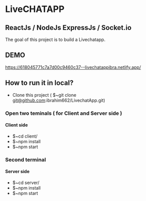 # LiveCHATAPP
## ReactJs / NodeJs ExpressJs / Socket.io 

The goal of this project is to build a Livechatapp.

## DEMO
https://618045771c7a7d00c9460c37--livechatappibra.netlify.app/

## How to run it in local?
+ Clone this project ( $~git clone git@github.com:ibrahim662/LivechatApp.git) 

### Open two teminals ( for Client and Server side )
#### Client side

+ $~cd client/
+ $~npm install
+ $~npm start

### Second terminal 
#### Server side
+ $~cd server/
+ $~npm install
+ $~npm start
